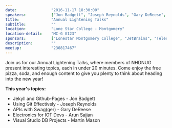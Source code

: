 ```yaml
---
date:               "2016-11-17 18:30:00"
speakers:           ["Jon Badgett", "Joseph Reynolds", "Gary DeReese", "Arun Sajjan", "Martin Mason"]
title:              "Annual Lightening Talks"
subtitle:           ""
location:           "Lone Star College - Montgomery"
location-detail:    "MC-G G123"
sponsors:           ["Lonestar Montgomery College", "JetBrains", "Telerik"]
description:        ""
meetup:             "230817467"
---
```

Join us for our Annual Lightening Talks, where members of NHDNUG present interesting 
topics, each in under 20 minutes. Come enjoy the free pizza, soda, and enough content 
to give you plenty to think about heading into the new year!

**This year's topics:**

 - Jekyll and Github-Pages - Jon Badgett
 - Using Git Effectively - Joseph Reynolds
 - APIs with Swag(ger) - Gary DeReese
 - Electronics for IOT Devs - Arun Sajjan
 - Visual Studio DB Projects - Martin Mason